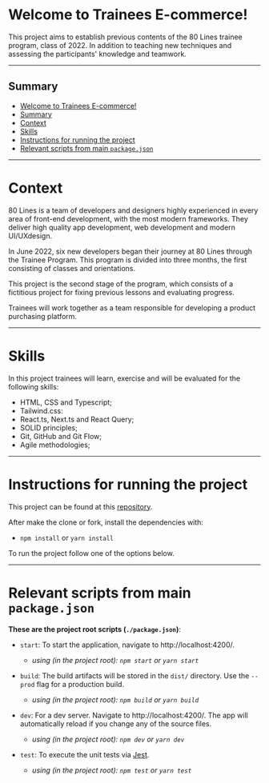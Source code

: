 # Welcome to Trainees E-commerce!

This project aims to establish previous contents of the 80 Lines trainee program, class of 2022.
In addition to teaching new techniques and assessing the participants' knowledge and teamwork.

---

## Summary

- [Welcome to Trainees E-commerce!](#welcome-to-trainees-e-commerce)
- [Summary](#summary)
- [Context](#context)
- [Skills](#skills)
- [Instructions for running the project](#instructions-for-running-the-project)
- [Relevant scripts from main `package.json`](#relevant-scripts-from-main-packagejson)

---

# Context

80 Lines is a team of developers and designers highly experienced in every area of front-end development, with the most modern frameworks. They deliver high quality app development, web development and modern UI/UXdesign.

In June 2022, six new developers began their journey at 80 Lines through the Trainee Program. This program is divided into three months, the first consisting of classes and orientations.

This project is the second stage of the program, which consists of a fictitious project for fixing previous lessons and evaluating progress.

Trainees will work together as a team responsible for developing a product purchasing platform.

---

# Skills

In this project trainees will learn, exercise and will be evaluated for the following skills:

- HTML, CSS and Typescript;
- Tailwind.css:
- React.ts, Next.ts and React Query;
- SOLID principles;
- Git, GitHub and Git Flow;
- Agile methodologies;

---

# Instructions for running the project

This project can be found at this [repository](https://github.com/leandroepr/tp-ecommerce-mono).

After make the clone or fork, install the dependencies with:

- `npm install` or `yarn install`

To run the project follow one of the options below.

---

# Relevant scripts from main `package.json`

**These are the project root scripts (`./package.json`)**:

- `start`: To start the application, navigate to http://localhost:4200/.

  - _using (in the project root): `npm start` or `yarn start`_

- `build`: The build artifacts will be stored in the `dist/` directory. Use the `--prod` flag for a production build.

  - _using (in the project root): `npm build` or `yarn build`_

- `dev`: For a dev server. Navigate to http://localhost:4200/. The app will automatically reload if you change any of the source files.

  - _using (in the project root): `npm dev` or `yarn dev`_

- `test`: To execute the unit tests via [Jest](https://jestjs.io).
  - _using (in the project root): `npm test` or `yarn test`_

